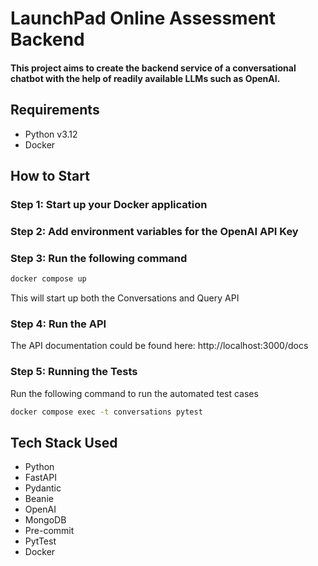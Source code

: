 # LaunchPad Online Assessment Backend

#### This project aims to create the backend service of a conversational chatbot with the help of readily available LLMs such as OpenAI.

## Requirements
- Python v3.12
- Docker

## How to Start

### Step 1: Start up your Docker application

### Step 2: Add environment variables for the OpenAI API Key

### Step 3: Run the following command
```bash
docker compose up
```
This will start up both the Conversations and Query API

### Step 4: Run the API

The API documentation could be found here: http://localhost:3000/docs

### Step 5: Running the Tests
Run the following command to run the automated test cases
```bash
docker compose exec -t conversations pytest
```

## Tech Stack Used
- Python
- FastAPI
- Pydantic
- Beanie
- OpenAI
- MongoDB
- Pre-commit
- PytTest
- Docker
